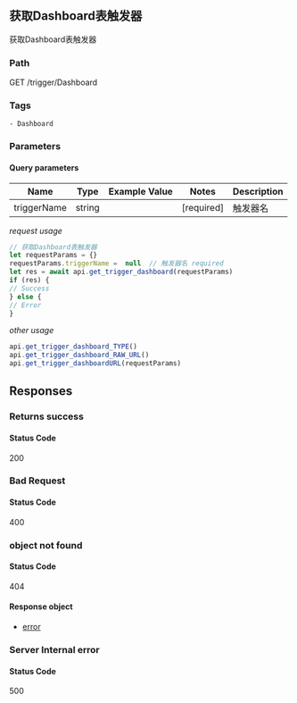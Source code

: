 ## 获取Dashboard表触发器

获取Dashboard表触发器
### Path
GET /trigger/Dashboard

### Tags
    - Dashboard
### Parameters

#### Query parameters

| Name | Type | Example Value | Notes | Description |
| ---- | ---- | ------------- | -------- | ----------- |
| triggerName | string |  |  [required]  | 触发器名 |

*request usage*
```javascript
// 获取Dashboard表触发器
let requestParams = {}
requestParams.triggerName =  null  // 触发器名 required
let res = await api.get_trigger_dashboard(requestParams)
if (res) {
// Success
} else {
// Error
}
```
*other usage*
```javascript
api.get_trigger_dashboard_TYPE()
api.get_trigger_dashboard_RAW_URL()
api.get_trigger_dashboardURL(requestParams)
```

## Responses
### Returns success

#### Status Code
200



### Bad Request

#### Status Code
400



### object not found

#### Status Code
404


#### Response object
* [error](../models/error.md)

### Server Internal error

#### Status Code
500



